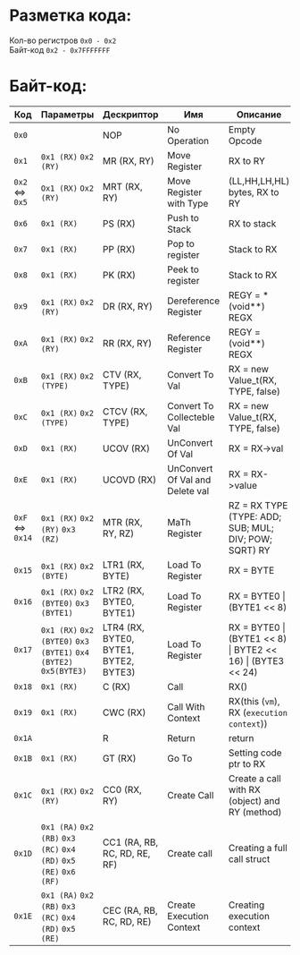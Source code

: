 # Разметка кода:<br>
Кол-во регистров `0x0 - 0x2`<br>
Байт-код `0x2 - 0x7FFFFFFF`

# Байт-код:
| Код    | Параметры | Дескриптор | Имя | Описание |
| ------ | --------- | ---------- | --- | -------- |
|`0x0`||NOP|No Operation|Empty Opcode|
|`0x1`|`0x1 (RX)` `0x2 (RY)`|MR (RX, RY)|Move Register|RX to RY|
|`0x2`<br><=><br>`0x5`| `Ox1 (RX)` `Ox2 (RY)`|MRT (RX, RY)|Move Register with Type|(LL,HH,LH,HL) bytes, RX to RY|
|`0x6`| `0x1 (RX)`|PS (RX)|Push to Stack|RX to stack|
|`0x7`|`0x1 (RX)`|PP (RX)|Pop to register|Stack to RX|
|`0x8`|`0x1 (RX)`|PK (RX)|Peek to register|Stack to RX|
|`0x9`|`0x1 (RX)` `0x2 (RY)`|DR (RX, RY)|Dereference Register|REGY = &#42;(void&#42;&#42;) REGX|
|`0xA`|`0x1 (RX)` `0x2 (RY)`|RR (RX, RY)|Reference Register|REGY = (void&#42;&#42;) REGX|
|`0xB`|`0x1 (RX)` `0x2 (TYPE)`|CTV (RX, TYPE)|Convert To Val|RX = new Value_t(RX, TYPE, false)|
|`0xC`|`0x1 (RX)` `0x2 (TYPE)`|CTCV (RX, TYPE)|Convert To Collecteble Val|RX = new Value_t(RX, TYPE, false)|
|`0xD`|`0x1 (RX)`|UCOV (RX)|UnConvert Of Val|RX = RX->val|
|`0xE`|`0x1 (RX)`|UCOVD (RX)|UnConvert Of Val and Delete val|RX = RX->value|
|`0xF`<br><=><br>`0x14`|`0x1 (RX)` `0x2 (RY)` `0x3 (RZ)`|MTR (RX, RY, RZ)|MaTh Register|RZ = RX TYPE (TYPE: ADD; SUB; MUL; DIV; POW; SQRT) RY|
|`0x15`|`0x1 (RX)` `0x2 (BYTE)`|LTR1 (RX, BYTE)|Load To Register|RX = BYTE|
|`0x16`|`0x1 (RX)` `0x2 (BYTE0)` `0x3 (BYTE1)`|LTR2 (RX, BYTE0, BYTE1)|Load To Register|RX = BYTE0 &#124; (BYTE1 << 8)|
|`0x17`|`0x1 (RX)` `0x2 (BYTE0)` `0x3 (BYTE1)` `0x4 (BYTE2)` `0x5(BYTE3)`|LTR4 (RX, BYTE0, BYTE1, BYTE2, BYTE3)|Load To Register|RX = BYTE0 &#124; (BYTE1 << 8) &#124; BYTE2 << 16) &#124; (BYTE3 << 24)|
|`0x18`|`0x1 (RX)`|C (RX)|Call|RX()|
|`0x19`|`0x1 (RX)`|CWC (RX)|Call With Context|RX(this (`vm`), RX (`execution context`)) 
|`0x1A`||R|Return|return
|`0x1B`|`0x1 (RX)`|GT (RX)|Go To|Setting code ptr to RX|
|`0x1C`|`0x1 (RX)` `0x2 (RY)`|CC0 (RX, RY)|Create Call|Create a call with RX (object) and RY (method)
|`0x1D`|`0x1 (RA)` `0x2 (RB)` `0x3 (RC)` `0x4 (RD)` `0x5 (RE)` `0x6 (RF)`|CC1 (RA, RB, RC, RD, RE, RF)|Create call|Creating a full call struct|
|`0x1E`|`0x1 (RA)` `0x2 (RB)` `0x3 (RC)` `0x4 (RD)` `0x5 (RE)`|CEC (RA, RB, RC, RD, RE)|Create Execution Context|Creating execution context| 
